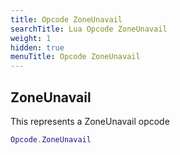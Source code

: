 ```yaml
---
title: Opcode ZoneUnavail
searchTitle: Lua Opcode ZoneUnavail
weight: 1
hidden: true
menuTitle: Opcode ZoneUnavail
---
```

## ZoneUnavail

This represents a ZoneUnavail opcode
```lua
Opcode.ZoneUnavail
```